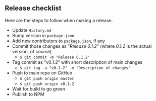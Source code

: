 ## Release checklist

Here are the steps to follow when making a release.

* Update `History.md`
* Bump version in `package.json`
* Add new contributors to `package.json`, if any
* Commit those changes as "*Release 0.1.2*" (where *0.1.2* is the actual version, of course)
  * `$ git commit -m "Release 0.1.2"`
* Tag commit as "v0.1.2" with short description of main changes
  * `$ git tag -a "v0.1.2" -m "Description of changes"`
* Push to main repo on GitHub
  * `$ git push origin master`
  * `$ git push origin v0.1.2`
* Wait for build to go green
* Publish to NPM